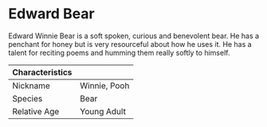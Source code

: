 # Edward Bear

Edward Winnie Bear is a soft spoken, curious and benevolent bear. He has a penchant for honey but is very resourceful about how he uses it. He has a talent for reciting poems and humming them really softly to himself.

| Characteristics |              |
| --------------- | ------------ |
| Nickname        | Winnie, Pooh |
| Species         | Bear         |
| Relative Age    | Young Adult  |
